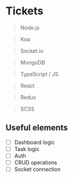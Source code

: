 # Tickets

> Node.js

> Koa

> Socket.io

> MongoDB

> TypeScript / JS

> React

> Redux

> SCSS

## Useful elements

- [ ] Dashboard logic
- [ ] Task logic
- [ ] Auth
- [ ] CRUD operations
- [ ] Socket connection
